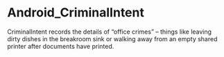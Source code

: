 # Android_CriminalIntent
CriminalIntent records the details of “office crimes” – things like leaving dirty dishes in the breakroom sink 
or walking away from an empty shared printer after documents have printed.
